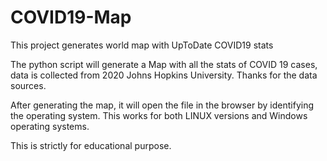 # COVID19-Map
This project generates world map with UpToDate COVID19 stats

The python script will generate a Map with all the stats of COVID 19 cases, data is collected from 2020 Johns Hopkins University. Thanks for the data sources.

After generating the map, it will open the file in the browser by identifying the operating system. This works for both LINUX versions and Windows operating systems.

This is strictly for educational purpose.
